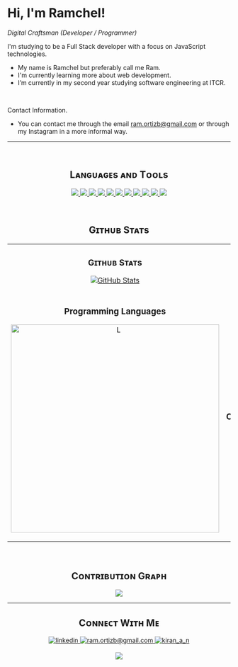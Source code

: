 <!--Header Name-->
# Hi, I'm Ramchel! 
*Digital Craftsman (Developer / Programmer)*
<br /> 

<!--Start Intro-->               
<p align="left">I'm studying to be a Full Stack developer with a focus on JavaScript technologies.</p>

-  My name is Ramchel but preferably call me Ram.
-  I'm currently learning more about web development.
-  I’m currently in my second year studying software engineering at ITCR.
<br />
<p align="left">Contact Information.</p>

-  You can contact me through the email ram.ortizb@gmail.com or through my Instagram in a more informal way.
<!--End Intro-->
---
<br />

<!--Languages and Tools Section-->       
<h2 align="center">Lᴀɴɢᴜᴀɢᴇs ᴀɴᴅ Tᴏᴏʟs</h2> 
<p align="center">
  <a href="https://git-scm.com">
    <img src="https://skillicons.dev/icons?i=git" />
  </a>
    <a href="https://getbootstrap.com">
    <img src="https://skillicons.dev/icons?i=bootstrap" />
  </a>
    <a href="https://developer.mozilla.org/es/docs/Web/HTML">
    <img src="https://skillicons.dev/icons?i=html" />
  </a>
    <a href="https://developer.mozilla.org/es/docs/Web/CSS">
    <img src="https://skillicons.dev/icons?i=css" />
  </a>
    <a href="https://developer.mozilla.org/es/docs/Web/JavaScript">
    <img src="https://skillicons.dev/icons?i=js" />
  </a>
    <a href="https://www.typescriptlang.org">
    <img src="https://skillicons.dev/icons?i=ts" />
  </a>
    <a href="">
    <img src="https://skillicons.dev/icons?i=jquery" />
  </a>
    <a href="[https://skillicons.dev](https://www.mongodb.com/es/cloud/atlas/lp/try4?utm_source=google&utm_campaign=search_gs_pl_evergreen_atlas_core_prosp-brand_gic-null_amers-cr_ps-          all_desktop_eng_lead&utm_term=mongodb&utm_medium=cpc_paid_search&utm_ad=e&utm_ad_campaign_id=12212624320&adgroup=115749715823&cq_cmp=12212624320&gad_source=1&gclid=Cj0KCQjw-r-vBhC-ARIsAGgUO2BI6pfWytRAoPKxk82YqaHm0jEAMWLE_ZYSyQHbXUBQB4S4qXYsU44aAmf2EALw_wcB)">
    <img src="https://skillicons.dev/icons?i=mongodb" />
  </a>
    <a href="https://expressjs.com">
    <img src="https://skillicons.dev/icons?i=express" />
  </a>
    <a href="https://angular.io">
    <img src="https://skillicons.dev/icons?i=angular" />
  </a>
    <a href="https://nodejs.org/en/learn/getting-started/introduction-to-nodejs">
    <img src="https://skillicons.dev/icons?i=nodejs" />
  </a>
</p>
<br />

<!--Github stats Table--> 
<h2 align="center"> Gɪᴛʜᴜʙ Sᴛᴀᴛs </h2>

<table width="100%">
  <tr>
    <td width="50%">
      <h3 align="center"><strong>Gɪᴛʜᴜʙ Sᴛᴀᴛs</strong></h3>
      <p align="center">
        <a href="https://github.com/RamchelOrtiz">
          <img align="center" src="https://github-readme-stats.vercel.app/api?username=RamchelOrtiz&count_private=true&show_icons=true&theme=nightowl" alt="GitHub Stats" />
        </a>
      </p>
    </td>
    <td width="50%">
      <h3 align="center"><strong>Sᴛʀᴇᴀᴋ Sᴛᴀᴛs</strong></h3>
      <p align="center">
        <a href="https://github.com/RamchelOrtiz">
          <img align="center" src="https://streak-stats.demolab.com?user=RamchelOrtiz&theme=nightowl" alt="Streak Stats" />
        </a>
      </p>
    </td>
  </tr>
  <tr>
    <td width="50%">
      <h3 align="center"><strong>Programming Languages</strong></h3>
      <p align="center">
        <a href="https://github.com/RamchelOrtiz">
          <img align="center" width="470" src="https://github-readme-stats.vercel.app/api/top-langs/?username=RamchelOrtiz&layout=compact&langs_count=16&theme=tokyonight" alt="L" />
        </a>
      </p>
    </td>
    <td width="50%">
      <h3 align="center"><strong>Tᴏᴘ Cᴏɴᴛʀɪʙᴜᴛɪᴏɴs</strong></h3>
      <p align="center">
        <a href="https://github.com/RamchelOrtiz">
          <img align="center" src="https://github-contributor-stats.vercel.app/api?username=RamchelOrtiz&limit=3&theme=nightowl&show_owner=true&combine_all_yearly_contributions=true" alt="Top Repo" />
        </a>
      </p>
    </td>
  </tr>
</table>
<br />

<!--Contribution Graph-->
<h2 align="center"> Cᴏɴᴛʀɪʙᴜᴛɪᴏɴ Gʀᴀᴘʜ </h2>
<div align="center">
    <img src="https://github-readme-activity-graph.vercel.app/graph?username=RamchelOrtiz&bg_color=011627&color=79d3c3&line=c792ea&point=ffeb95&area=true&hide_border=false" border-radius="15">
</div>

---

<!--Contact Section--> 

<h2 align="center"> Cᴏɴɴᴇᴄᴛ Wɪᴛʜ Mᴇ </h2>
<div align="center">
 <a href="" target="_blank">
<img src=https://img.shields.io/badge/linkedin-%231E77B5.svg?&style=for-the-badge&logo=linkedin&logoColor=white alt=linkedin style="margin-bottom: 5px;" />
</a>
  
<a href="mailto:ram.ortizb@gmai.com" target="_blank">
<img src="https://img.shields.io/badge/Gmail-D14836?style=for-the-badge&logo=gmail&logoColor=white" alt=ram.ortizb@gmail.com mail style="margin-bottom: 5px;" />
</a>

<a href="https://www.instagram.com/ortizbarquero" target="_blank">
<img src=https://img.shields.io/badge/Instagram-E4405F?style=for-the-badge&logo=instagram&logoColor=white alt=kiran_a_n Instagram style="margin-bottom: 5px;" />
</a>

</div>

<!--Footer--> 
<p align="center">
  <img src="https://capsule-render.vercel.app/api?type=waving&color=gradient&height=65&section=footer"/>
</p>
